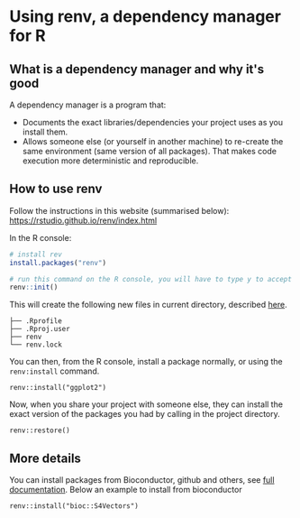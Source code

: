 # Using renv, a dependency manager for R

## What is a dependency manager and why it's good

A dependency manager is a program that:
* Documents the exact libraries/dependencies your project uses as you install them.
* Allows someone else (or yourself in another machine) to re-create the same environment (same version of all packages). That makes code execution more deterministic and reproducible.

## How to use renv

Follow the instructions in this website (summarised below): https://rstudio.github.io/renv/index.html

In the R console:

```R
# install rev
install.packages("renv")

# run this command on the R console, you will have to type y to accept
renv::init()

```

This will create the following new files in current directory, described [here](https://rstudio.github.io/renv/articles/renv.html#getting-started).

```
├── .Rprofile
├── .Rproj.user
├── renv
└── renv.lock
```

You can then, from the R console, install a package normally, or using the `renv:install` command.

```
renv::install("ggplot2")
```

Now, when you share your project with someone else, they can install the exact version of the packages you had by calling in the project directory.

```
renv::restore()
```

## More details

You can install packages from Bioconductor, github and others, see [full documentation](https://rstudio.github.io/renv/reference/install.html#bioconductor). Below an example to install from bioconductor

```
renv::install("bioc::S4Vectors")
```

